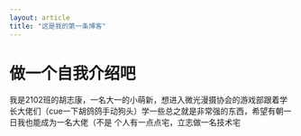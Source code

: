 ```yaml
---
layout: article
title: "这是我的第一条博客"
---
```




# 做一个自我介绍吧

我是2102班的胡志康，一名大一的小萌新，想进入微光漫摄协会的游戏部跟着学长大佬们（cue一下胡鸽鸽手动狗头）学一些总之就是非常强的东西，希望有朝一日我也能成为一名大佬（不是 个人有一点点宅，立志做一名技术宅